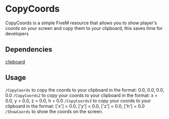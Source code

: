 # CopyCoords

CopyCoords is a simple FiveM resource that allows you to show player's coords on your screen and copy them to your clipboard, this saves time for developers

## Dependencies 

[clipboard](https://github.com/throwarray/clipboard)



## Usage

`/CopyCoords` to copy the coords to your clipboard in the format: 0.0, 0.0, 0.0, 0.0
`/CopyCoords2` to copy your coords to your clipboard in the format: x = 0.0, y = 0.0, z = 0.0, h = 0.0
`/CopyCoords3` to copy your coords to your clipboard in the format: ['x'] = 0.0, ['y'] = 0.0, ['z'] = 0.0, ['h'] = 0.0
`/ShowCoords` to show the coords on the screen.
